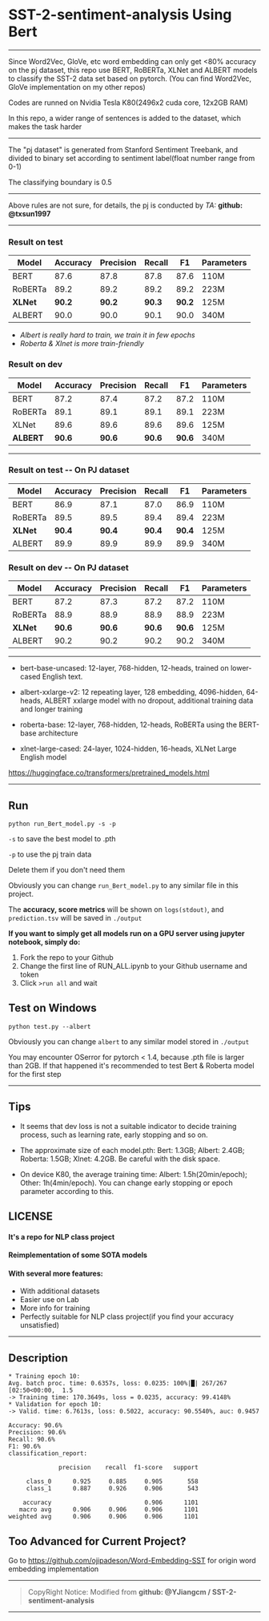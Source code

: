 # SST-2-sentiment-analysis Using Bert

---

Since Word2Vec, GloVe, etc word embedding can only get <80% accuracy on the pj dataset, this repo
use BERT, RoBERTa, XLNet and ALBERT models to classify the SST-2 data set based on pytorch.
(You can find Word2Vec, GloVe implementation on my other repos)

Codes are runned on Nvidia Tesla K80(2496x2 cuda core, 12x2GB RAM)

In this repo, a wider range of sentences is added to the dataset, which makes the task harder

---

The "pj dataset" is generated from Stanford Sentiment Treebank,
and divided to binary set according to sentiment label(float number range from 0-1)

The classifying boundary is 0.5

---

Above rules are not sure, for details, the pj is conducted by *TA:* **github: @txsun1997**

---

### Result on test
 Model | Accuracy | Precision	| Recall | F1 | Parameters |
 ----   | -----  |----- |----- |----- |----- 
 BERT   | 87.6 | 87.8 | 87.8 | 87.6 | 110M |
RoBERTa	| 89.2 | 89.2 | 89.2 | 89.2 | 223M |
**XLNet** | **90.2** | **90.2** | **90.3** | **90.2** | 125M |
ALBERT | 90.0 | 90.0 | 90.1 | 90.0 | 340M |

* *Albert is really hard to train, we train it in few epochs*
* *Roberta & Xlnet is more train-friendly*

### Result on dev
 Model | Accuracy | Precision	| Recall | F1 | Parameters |
 ----   | -----  |----- |----- |----- |----- 
 BERT   | 87.2 | 87.4 | 87.2 | 87.2 | 110M |
RoBERTa	| 89.1 | 89.1 | 89.1 | 89.1 | 223M |
XLNet   | 89.6 | 89.6 | 89.6 | 89.6 | 125M |
**ALBERT** | **90.6** | **90.6** | **90.6** | **90.6** | 340M |

---

### Result on test -- On PJ dataset
 Model | Accuracy | Precision	| Recall | F1 | Parameters |
 ----   | -----  |----- |----- |----- |----- 
 BERT   | 86.9 | 87.1 | 87.0 | 86.9 | 110M |
RoBERTa	| 89.5 | 89.5 | 89.4 | 89.4 | 223M |
**XLNet**	| **90.4** | **90.4** | **90.4** | **90.4** | 125M |
ALBERT	| 89.9 | 89.9 | 89.9 | 89.9 | 340M |

### Result on dev -- On PJ dataset
 Model | Accuracy | Precision	| Recall | F1 | Parameters |
 ----   | -----  |----- |----- |----- |----- 
 BERT   | 87.2  | 87.3  | 87.2	| 87.2 | 110M |
RoBERTa	| 88.9 | 88.9 | 88.9 | 88.9 | 223M |
**XLNet**	| **90.6** | **90.6** | **90.6** | **90.6** | 125M |
ALBERT	| 90.2 | 90.2 | 90.2 | 90.2 | 340M |

---

* bert-base-uncased: 12-layer, 768-hidden, 12-heads, trained on lower-cased English text.
* albert-xxlarge-v2: 12 repeating layer, 128 embedding, 4096-hidden, 64-heads, 
  ALBERT xxlarge model with no dropout, additional training data and longer training
  
* roberta-base: 12-layer, 768-hidden, 12-heads, RoBERTa using the BERT-base architecture
* xlnet-large-cased: 24-layer, 1024-hidden, 16-heads, XLNet Large English model

https://huggingface.co/transformers/pretrained_models.html

---

## Run
```
python run_Bert_model.py -s -p
```
```-s```  to save the best model to .pth

```-p```  to use the pj train data

Delete them if you don't need them

Obviously you can change ```run_Bert_model.py``` to any similar file in this project.

The **accuracy, score metrics** will be shown on ```logs(stdout)```, and ```prediction.tsv``` will be saved in ```./output```

**If you want to simply get all models run on a GPU server using jupyter notebook, simply do:**
1. Fork the repo to your Github
2. Change the first line of RUN_ALL.ipynb to your Github username and token
3. Click ```>run all``` and wait

## Test on Windows
```
python test.py --albert
```
Obviously you can change ```albert``` to any similar model stored in ```./output```

You may encounter OSerror for pytorch < 1.4, because .pth file is larger than 2GB.
If that happened it's recommended to test Bert & Roberta model for the first step 

---

## Tips
* It seems that dev loss is not a suitable indicator to decide training process, 
such as learning rate, early stopping and so on.
  
* The approximate size of each model.pth: Bert: 1.3GB; Albert: 2.4GB; Roberta: 1.5GB; Xlnet: 4.2GB. 
Be careful with the disk space.
  
* On device K80, the average training time: Albert: 1.5h(20min/epoch); Other: 1h(4min/epoch).
You can change early stopping or epoch parameter according to this.

## LICENSE
#### It's a repo for NLP class project
#### Reimplementation of some SOTA models
#### With several more features:
* With additional datasets
* Easier use on Lab
* More info for training
* Perfectly suitable for NLP class project(if you find your accuracy unsatisfied)

---

## Description

```
* Training epoch 10:
Avg. batch proc. time: 0.6357s, loss: 0.0235: 100%|█| 267/267 [02:50<00:00,  1.5
-> Training time: 170.3649s, loss = 0.0235, accuracy: 99.4148%
* Validation for epoch 10:
-> Valid. time: 6.7613s, loss: 0.5022, accuracy: 90.5540%, auc: 0.9457

Accuracy: 90.6%
Precision: 90.6%
Recall: 90.6%
F1: 90.6%
classification_report:

              precision    recall  f1-score   support

     class_0      0.925     0.885     0.905       558
     class_1      0.887     0.926     0.906       543

    accuracy                          0.906      1101
   macro avg      0.906     0.906     0.906      1101
weighted avg      0.906     0.906     0.906      1101
```

## Too Advanced for Current Project?
Go to https://github.com/ojipadeson/Word-Embedding-SST for origin word embedding implementation

---

>CopyRight Notice: Modified from **github: @YJiangcm / SST-2-sentiment-analysis**

---